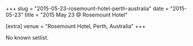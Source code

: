 +++
slug = "2015-05-23-rosemount-hotel-perth-australia"
date = "2015-05-23"
title = "2015 May 23 @ Rosemount Hotel"

[extra]
venue = "Rosemount Hotel, Perth, Australia"
+++

No known setlist.
